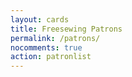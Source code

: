 ```yaml
---
layout: cards
title: Freesewing Patrons
permalink: /patrons/
nocomments: true
action: patronlist
---
```

<div class="container">
<div class="row">
<div class="col">
<div class="card-columns blog" id="patron-list">
</div>
</div>
</div>
</div>
